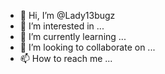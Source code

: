 - 👋 Hi, I’m @Lady13bugz
- 👀 I’m interested in ...
- 🌱 I’m currently learning ...
- 💞️ I’m looking to collaborate on ...
- 📫 How to reach me ...

<!---
Lady13bugz/Lady13bugz is a ✨ special ✨ repository because its `README.md` (this file) appears on your GitHub profile.
You can click the Preview link to take a look at your changes.
--->
